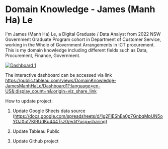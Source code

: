# Domain Knowledge - James (Manh Ha) Le
I'm James (Manh Ha) Le, a Digital Graduate / Data Analyst from 2022 NSW Government Graduate Program cohort in Department of Customer Service, working in the Whole of Government Arrangements in ICT procurement. This is my domain knowledge including different fields such as Data, Procurement, Finance, Government.
<div class='tableauPlaceholder' id='viz1653277570438' style='position: relative'><noscript><a href='#'><img alt='Dashboard 1 ' src='https:&#47;&#47;public.tableau.com&#47;static&#47;images&#47;Do&#47;DomainKnowledge-JamesManhHaLe&#47;Dashboard1&#47;1_rss.png' style='border: none' /></a></noscript><object class='tableauViz'  style='display:none;'><param name='host_url' value='https%3A%2F%2Fpublic.tableau.com%2F' /> <param name='embed_code_version' value='3' /> <param name='site_root' value='' /><param name='name' value='DomainKnowledge-JamesManhHaLe&#47;Dashboard1' /><param name='tabs' value='no' /><param name='toolbar' value='yes' /><param name='static_image' value='https:&#47;&#47;public.tableau.com&#47;static&#47;images&#47;Do&#47;DomainKnowledge-JamesManhHaLe&#47;Dashboard1&#47;1.png' /> <param name='animate_transition' value='yes' /><param name='display_static_image' value='yes' /><param name='display_spinner' value='yes' /><param name='display_overlay' value='yes' /><param name='display_count' value='yes' /><param name='language' value='en-US' /></object></div>                
               
The interactive dashboard can be accessed via link https://public.tableau.com/views/DomainKnowledge-JamesManhHaLe/Dashboard1?:language=en-US&:display_count=n&:origin=viz_share_link


How to update project:

1. Update Google Sheets data source (https://docs.google.com/spreadsheets/d/1g2FlEShEa0p7GnbqMpUN5oYOJXuf7KlRUdKu444Tsz0/edit?usp=sharing)

2. Update Tableau Public

3. Update Github project
